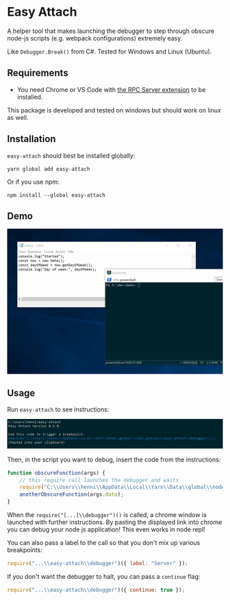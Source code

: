 # Easy Attach

A helper tool that makes launching the debugger to step through obscure node-js scripts (e.g. webpack configurations) extremely easy.

Like `Debugger.Break()` from C#. Tested for Windows and Linux (Ubuntu).

## Requirements

-   You need Chrome or VS Code with [the RPC Server extension]() to be installed.

This package is developed and tested on windows but should work on linux as well.

## Installation

`easy-attach` should best be installed globally:

```
yarn global add easy-attach
```

Or if you use npm:

```
npm install --global easy-attach
```

## Demo

![demo](docs/demo.gif)

## Usage

Run `easy-attach` to see instructions:

![cli](docs/cli.png)

Then, in the script you want to debug, insert the code from the instructions:

```js
function obscureFunction(args) {
	// this require call launches the debugger and waits
	require("C:\\Users\\henni\\AppData\\Local\\Yarn\\Data\\global\\node_modules\\easy-attach\\debugger")();
	anotherObscureFunction(args.data);
}
```

When the `require("[...]\\debugger")()` is called, a chrome window is launched with further instructions.
By pasting the displayed link into chrome you can debug your node js application!
This even works in node repl!

You can also pass a label to the call so that you don't mix up various breakpoints:

```js
require("...\\easy-attach\\debugger")({ label: "Server" });
```

If you don't want the debugger to halt, you can pass a `continue` flag:

```js
require("...\\easy-attach\\debugger")({ continue: true });
```
